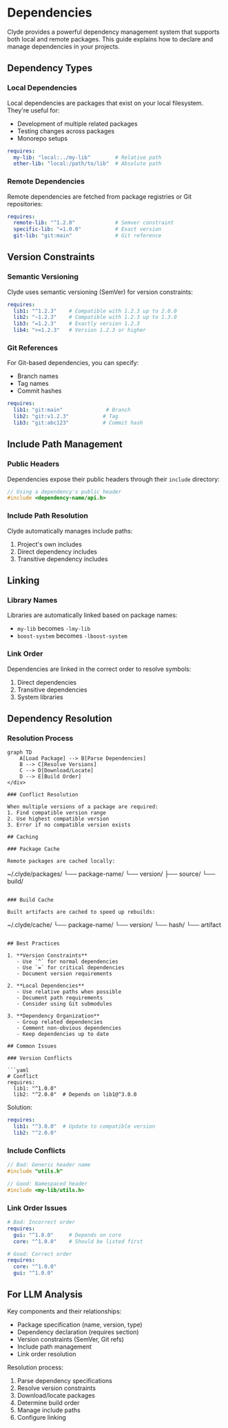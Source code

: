 # Dependencies

Clyde provides a powerful dependency management system that supports both local and remote packages. This guide explains how to declare and manage dependencies in your projects.

## Dependency Types

### Local Dependencies

Local dependencies are packages that exist on your local filesystem. They're useful for:
- Development of multiple related packages
- Testing changes across packages
- Monorepo setups

```yaml
requires:
  my-lib: "local:../my-lib"        # Relative path
  other-lib: "local:/path/to/lib"  # Absolute path
```

### Remote Dependencies

Remote dependencies are fetched from package registries or Git repositories:

```yaml
requires:
  remote-lib: "^1.2.0"             # Semver constraint
  specific-lib: "=1.0.0"           # Exact version
  git-lib: "git:main"              # Git reference
```

## Version Constraints

### Semantic Versioning

Clyde uses semantic versioning (SemVer) for version constraints:

```yaml
requires:
  lib1: "^1.2.3"    # Compatible with 1.2.3 up to 2.0.0
  lib2: "~1.2.3"    # Compatible with 1.2.3 up to 1.3.0
  lib3: "=1.2.3"    # Exactly version 1.2.3
  lib4: ">=1.2.3"   # Version 1.2.3 or higher
```

### Git References

For Git-based dependencies, you can specify:
- Branch names
- Tag names
- Commit hashes

```yaml
requires:
  lib1: "git:main"              # Branch
  lib2: "git:v1.2.3"           # Tag
  lib3: "git:abc123"           # Commit hash
```

## Include Path Management

### Public Headers

Dependencies expose their public headers through their `include` directory:

```cpp
// Using a dependency's public header
#include <dependency-name/api.h>
```

### Include Path Resolution

Clyde automatically manages include paths:
1. Project's own includes
2. Direct dependency includes
3. Transitive dependency includes

## Linking

### Library Names

Libraries are automatically linked based on package names:
- `my-lib` becomes `-lmy-lib`
- `boost-system` becomes `-lboost-system`

### Link Order

Dependencies are linked in the correct order to resolve symbols:
1. Direct dependencies
2. Transitive dependencies
3. System libraries

## Dependency Resolution

### Resolution Process

```mermaid
graph TD
    A[Load Package] --> B[Parse Dependencies]
    B --> C[Resolve Versions]
    C --> D[Download/Locate]
    D --> E[Build Order]
</div>

### Conflict Resolution

When multiple versions of a package are required:
1. Find compatible version range
2. Use highest compatible version
3. Error if no compatible version exists

## Caching

### Package Cache

Remote packages are cached locally:
```
~/.clyde/packages/
└── package-name/
    └── version/
        ├── source/
        └── build/
```

### Build Cache

Built artifacts are cached to speed up rebuilds:
```
~/.clyde/cache/
└── package-name/
    └── version/
        └── hash/
            └── artifact
```

## Best Practices

1. **Version Constraints**
   - Use `^` for normal dependencies
   - Use `=` for critical dependencies
   - Document version requirements

2. **Local Dependencies**
   - Use relative paths when possible
   - Document path requirements
   - Consider using Git submodules

3. **Dependency Organization**
   - Group related dependencies
   - Comment non-obvious dependencies
   - Keep dependencies up to date

## Common Issues

### Version Conflicts

```yaml
# Conflict
requires:
  lib1: "^1.0.0"
  lib2: "^2.0.0"  # Depends on lib1@^3.0.0
```

Solution:
```yaml
requires:
  lib1: "^3.0.0"  # Update to compatible version
  lib2: "^2.0.0"
```

### Include Conflicts

```cpp
// Bad: Generic header name
#include "utils.h"

// Good: Namespaced header
#include <my-lib/utils.h>
```

### Link Order Issues

```yaml
# Bad: Incorrect order
requires:
  gui: "^1.0.0"     # Depends on core
  core: "^1.0.0"    # Should be listed first

# Good: Correct order
requires:
  core: "^1.0.0"
  gui: "^1.0.0"
```

## For LLM Analysis

Key components and their relationships:
- Package specification (name, version, type)
- Dependency declaration (requires section)
- Version constraints (SemVer, Git refs)
- Include path management
- Link order resolution

Resolution process:
1. Parse dependency specifications
2. Resolve version constraints
3. Download/locate packages
4. Determine build order
5. Manage include paths
6. Configure linking
``` 